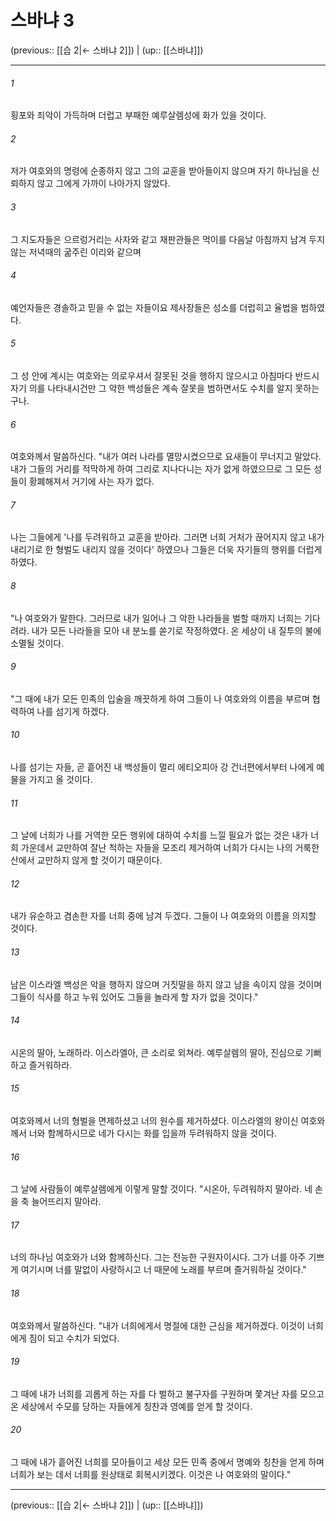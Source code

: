# 스바냐 3

(previous:: [[습 2|← 스바냐 2]]) | (up:: [[스바냐]])

***




###### 1 

횡포와 죄악이 가득하며 더럽고 부패한 예루살렘성에 화가 있을 것이다. 



###### 2 

저가 여호와의 명령에 순종하지 않고 그의 교훈을 받아들이지 않으며 자기 하나님을 신뢰하지 않고 그에게 가까이 나아가지 않았다. 



###### 3 

그 지도자들은 으르렁거리는 사자와 같고 재판관들은 먹이를 다음날 아침까지 남겨 두지 않는 저녁때의 굶주린 이리와 같으며 



###### 4 

예언자들은 경솔하고 믿을 수 없는 자들이요 제사장들은 성소를 더럽히고 율법을 범하였다. 



###### 5 

그 성 안에 계시는 여호와는 의로우셔서 잘못된 것을 행하지 않으시고 아침마다 반드시 자기 의를 나타내시건만 그 악한 백성들은 계속 잘못을 범하면서도 수치를 알지 못하는구나. 



###### 6 

여호와께서 말씀하신다. "내가 여러 나라를 멸망시켰으므로 요새들이 무너지고 말았다. 내가 그들의 거리를 적막하게 하여 그리로 지나다니는 자가 없게 하였으므로 그 모든 성들이 황폐해져서 거기에 사는 자가 없다. 



###### 7 

나는 그들에게 '나를 두려워하고 교훈을 받아라. 그러면 너희 거처가 끊어지지 않고 내가 내리기로 한 형벌도 내리지 않을 것이다' 하였으나 그들은 더욱 자기들의 행위를 더럽게 하였다. 



###### 8 

"나 여호와가 말한다. 그러므로 내가 일어나 그 악한 나라들을 벌할 때까지 너희는 기다려라. 내가 모든 나라들을 모아 내 분노를 쏟기로 작정하였다. 온 세상이 내 질투의 불에 소멸될 것이다. 



###### 9 

"그 때에 내가 모든 민족의 입술을 깨끗하게 하여 그들이 나 여호와의 이름을 부르며 협력하여 나를 섬기게 하겠다. 



###### 10 

나를 섬기는 자들, 곧 흩어진 내 백성들이 멀리 에티오피아 강 건너편에서부터 나에게 예물을 가지고 올 것이다. 



###### 11 

그 날에 너희가 나를 거역한 모든 행위에 대하여 수치를 느낄 필요가 없는 것은 내가 너희 가운데서 교만하여 잘난 척하는 자들을 모조리 제거하여 너희가 다시는 나의 거룩한 산에서 교만하지 않게 할 것이기 때문이다. 



###### 12 

내가 유순하고 겸손한 자를 너희 중에 남겨 두겠다. 그들이 나 여호와의 이름을 의지할 것이다. 



###### 13 

남은 이스라엘 백성은 악을 행하지 않으며 거짓말을 하지 않고 남을 속이지 않을 것이며 그들이 식사를 하고 누워 있어도 그들을 놀라게 할 자가 없을 것이다." 



###### 14 

시온의 딸아, 노래하라. 이스라엘아, 큰 소리로 외쳐라. 예루살렘의 딸아, 진심으로 기뻐하고 즐거워하라. 



###### 15 

여호와께서 너의 형벌을 면제하셨고 너의 원수를 제거하셨다. 이스라엘의 왕이신 여호와께서 너와 함께하시므로 네가 다시는 화를 입을까 두려워하지 않을 것이다. 



###### 16 

그 날에 사람들이 예루살렘에게 이렇게 말할 것이다. "시온아, 두려워하지 말아라. 네 손을 축 늘어뜨리지 말아라. 



###### 17 

너의 하나님 여호와가 너와 함께하신다. 그는 전능한 구원자이시다. 그가 너를 아주 기쁘게 여기시며 너를 말없이 사랑하시고 너 때문에 노래를 부르며 즐거워하실 것이다." 



###### 18 

여호와께서 말씀하신다. "내가 너희에게서 명절에 대한 근심을 제거하겠다. 이것이 너희에게 짐이 되고 수치가 되었다. 



###### 19 

그 때에 내가 너희를 괴롭게 하는 자를 다 벌하고 불구자를 구원하며 쫓겨난 자를 모으고 온 세상에서 수모를 당하는 자들에게 칭찬과 영예를 얻게 할 것이다. 



###### 20 

그 때에 내가 흩어진 너희를 모아들이고 세상 모든 민족 중에서 명예와 칭찬을 얻게 하며 너희가 보는 데서 너희를 원상태로 회복시키겠다. 이것은 나 여호와의 말이다."

***

(previous:: [[습 2|← 스바냐 2]]) | (up:: [[스바냐]])
